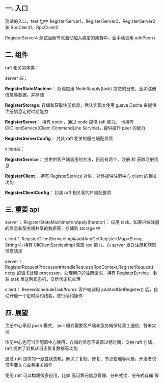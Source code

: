 ## 一. 入口

测试的入口，test 包中 RegisterServer1，RegisterServer2，RegisterServer3 和 RpcClient1，RpcClient2

RegisterServer4 测试当新节点自动加入稳定的集群中，会手动调用 addPeer() 

## 二. 组件

raft 相关实体类：

server 端：

**RegisterStateMachine**： 处理应用 Node#apply(task) 提交的日志，比如注册信息等数据，并存储

**RegisterStorage**:  存储和获取注册信息，默认实现类使用 guava Cache 来提供注册信息定时过期能力

**RegisterServer**： 持有 node ，通过 node 提供 raft 能力。
也持有 CliClientService(Client CommandLine Service)，提供操作 peer 的能力

**RegisterServerConfig**： 封装 raft 相关的服务端配置项

client端：

**RegisterService**： 提供供客户端调用的方法，目前有两个，注册 和 获取注册信息

**RegisterClient**： 持有 RegisterService 对象，对外提供注册中心 client 的相关功能

**RegisterClientConfig**： 封装 raft 相关客的户端配置项

## 三. 重要 api
server： RegisterStateMachine#onApply(Iterator)： 应用 task。如客户端注册的信息和服务间共享的数据等，存储到 storage 中

client： RegisterClientServiceImpl#addAndGetRegister(Map<String, String>): 持有 CliClientServiceImpl 获取 rpc 能力，向 server
发送注册和获取信息请求

server： RegisterRequestProcessor#handleRequest(RpcContext,RegisterRequest): netty 的请求处理 processor。处理用户的注册请求，持有 RegisterService，封装 task 发送到状态机，交给状态机处理

client： RenewScheduleTask#run(): 客户端调用 addAndGetRegister() 后，自动开启一个定时续约线程，进行续约操作



## 四. 展望
注册中心采用 push 模式， pull 模式需要客户端和服务端保持双工通信，暂未实现

注册中心也可当作配置中心使用，存储的信息不设置过期时间，交由 raft 存储，raft 提供了宕机从日志恢复数据等功能

通过 raft 提供的一致性状态机，解决了复制、修复、节点管理等问题，开发者仅仅需要关心业务相关操作

使用 raft 可以构建很多应用，比如 高可靠元信息管理、分布式锁、分布式存储 等